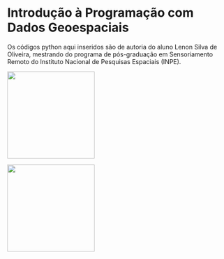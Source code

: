 <h1>Introdução à Programação com Dados Geoespaciais</h1>
<p>Os códigos python aqui inseridos são de autoria do aluno Lenon Silva de Oliveira, mestrando do programa de pós-graduação em Sensoriamento Remoto do Instituto Nacional de Pesquisas Espaciais (INPE).</p>
<img src="https://upload.wikimedia.org/wikipedia/commons/1/1f/Python_logo_01.svg" width="200" 
     height="200"> 

<img src="https://upload.wikimedia.org/wikipedia/commons/5/5a/Satellite_icon1.png" width="200" 
     height="200">
